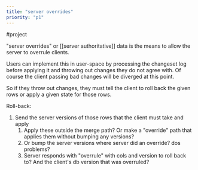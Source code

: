 ```yaml
---
title: "server overrides"
priority: "p1"
---
```


#project

"server overrides" or [[server authoritative]] data is the means to allow the server to overrule clients.

Users can implement this in user-space by processing the changeset log before applying it and throwing out changes they do not agree with. Of course the client passing bad changes will be diverged at this point.

So if they throw out changes, they must tell the client to roll back the given rows or apply a given state for those rows.

Roll-back:
1. Send the server versions of those rows that the client must take and apply
	1. Apply these outside the merge path? Or make a "override" path that applies them without bumping any versions? 
	2. Or bump the server versions where server did an override? dos problems?
	3. Server responds with "overrule" with cols and version to roll back to? And the client's db version that was overruled?